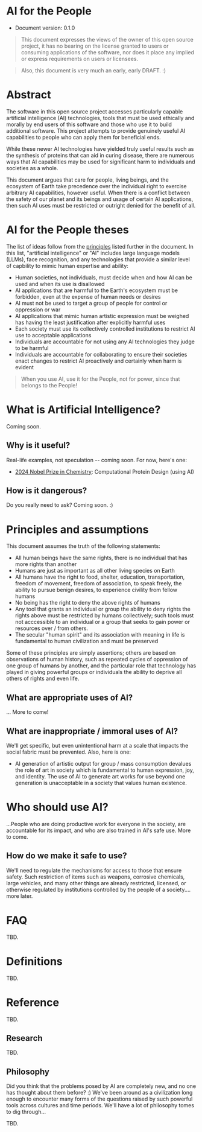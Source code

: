 AI for the People
=================

* Document version: 0.1.0

> This document expresses the views of the owner of this open source project, it has no bearing on the license granted to users or consuming applications of the software, nor does it place any implied or express requirements on users or licensees.

> Also, this document is very much an early, early DRAFT. :)

# Abstract

The software in this open source project accesses particularly capable artificial intelligence (AI) technologies, tools that must be used ethically and morally by end users of this software and those who use it to build additional software. This project attempts to provide genuinely useful AI capabilities to people who can apply them for beneficial ends.

While these newer AI technologies have yielded truly useful results such as the synthesis of proteins that can aid in curing disease, there are numerous ways that AI capabilities may be used for significant harm to individuals and societies as a whole.

This document argues that care for people, living beings, and the ecosystem of Earth take precedence over the individual right to exercise arbitrary AI capabilities, however useful. When there is a conflict between the safety of our planet and its beings and usage of certain AI applications, then such AI uses must be restricted or outright denied for the benefit of all.

# AI for the People theses

The list of ideas follow from the [principles](#Principles-and-assumptions) listed further in the document. In this list, "artificial intelligence" or "AI" includes large language models (LLMs), face recognition, and any technologies that provide a similar level of capbility to mimic human expertise and ability:

* Human societies, not individuals, must decide when and how AI can be used and when its use is disallowed
* AI applications that are harmful to the Earth's ecosystem must be forbidden, even at the expense of human needs or desires
* AI must not be used to target a group of people for control or oppression or war
* AI applications that mimic human artistic expression must be weighed has having the least justification after explicitly harmful uses
* Each society must use its collectively controlled institutions to restrict AI use to acceptable applications
* Individuals are accountable for not using any AI technologies they judge to be harmful
* Individuals are accountable for collaborating to ensure their societies enact changes to restrict AI proactively and certainly when harm is evident

> When you use AI, use it for the People, not for power, since that belongs to the People!

# What is Artificial Intelligence?

Coming soon.

## Why is it useful?

Real-life examples, not speculation -- coming soon. For now, here's one:

* [2024 Nobel Prize in Chemistry](https://en.wikipedia.org/wiki/2024_Nobel_Prizes#Chemistry): Computational Protein Design (using AI)

## How is it dangerous?

Do you really need to ask? Coming soon. :)

# Principles and assumptions

This document assumes the truth of the following statements:

* All human beings have the same rights, there is no individual that has more rights than another
* Humans are just as important as all other living species on Earth
* All humans have the right to food, shelter, education, transportation, freedom of movement, freedom of association, to speak freely, the ability to pursue benign desires, to experience civility from fellow humans
* No being has the right to deny the above rights of humans
* Any tool that grants an individual or group the ability to deny rights the rights above must be restricted by humans collectively; such tools must not acccessible to an individual or a group that seeks to gain power or resources over / from others.
* The secular "human spirit" and its association with meaning in life is fundamental to human civilization and must be preserved

Some of these principles are simply assertions; others are based on observations of human history, such as repeated cycles of oppression of one group of humans by another, and the particular role that technology has played in giving powerful groups or individuals the ability to deprive all others of rights and even life.

## What are appropriate uses of AI?

... More to come!

## What are inappropriate / immoral uses of AI?

We'll get specific, but even unintentional harm at a scale that impacts the social fabric must be prevented. Also, here is one:

* AI generation of artistic output for group / mass consumption devalues the role of art in society which is fundamental to human expression, joy, and identity. The use of AI to generate art works for use beyond one generation is unacceptable in a society that values human existence.

# Who should use AI?

...People who are doing productive work for everyone in the society, are accountable for its impact, and who are also trained in AI's safe use. More to come.

## How do we make it safe to use?

We'll need to regulate the mechanisms for access to those that ensure safety. Such restriction of items such as weapons, corrosive chemicals, large vehicles, and many other things are already restricted, licensed, or otherwise regulated by institutions controlled by the people of a society.... more later.

# FAQ

TBD.

# Definitions

TBD.

# Reference

TBD.

## Research

TBD.

## Philosophy

Did you think that the problems posed by AI are completely new, and no one has thought about them before? :) We've been around as a civilization long enough to encounter many forms of the questions raised by such powerful tools across cultures and time periods. We'll have a lot of philosophy tomes to dig through...

TBD.
